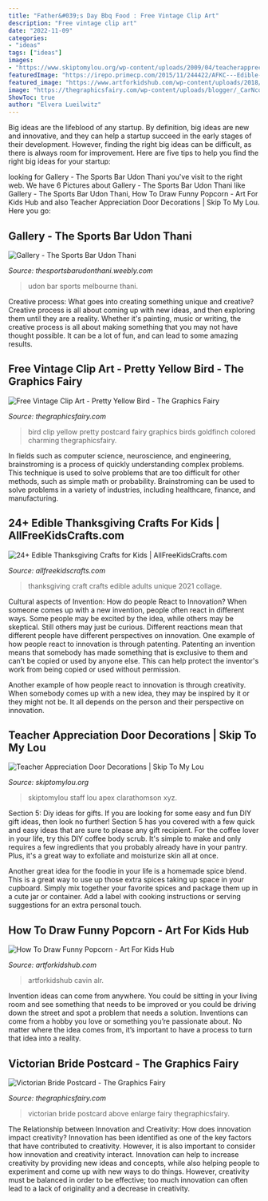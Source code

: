 ```yaml
---
title: "Father&#039;s Day Bbq Food : Free Vintage Clip Art"
description: "Free vintage clip art"
date: "2022-11-09"
categories:
- "ideas"
tags: ["ideas"]
images:
- "https://www.skiptomylou.org/wp-content/uploads/2009/04/teacherappreciationdoor6-1.jpg"
featuredImage: "https://irepo.primecp.com/2015/11/244422/AFKC---Edible-Thanksgiving-Crafts-for-Kids-collage_ExtraLarge800_ID-1283538.jpg?v=1283538"
featured_image: "https://www.artforkidshub.com/wp-content/uploads/2018/07/how-to-draw-popcorn-feature.jpg"
image: "https://thegraphicsfairy.com/wp-content/uploads/blogger/_CarNcodpCMA/R5_AnB8lDSI/AAAAAAAAA3I/SDnZvn-Vtqo/s1600/1bride001.jpg"
ShowToc: true
author: "Elvera Lueilwitz"
---
```



Big ideas are the lifeblood of any startup. By definition, big ideas are new and innovative, and they can help a startup succeed in the early stages of their development. However, finding the right big ideas can be difficult, as there is always room for improvement. Here are five tips to help you find the right big ideas for your startup: 

	

		
looking for Gallery - The Sports Bar Udon Thani you've visit to the right web. We have 6 Pictures about Gallery - The Sports Bar Udon Thani like Gallery - The Sports Bar Udon Thani, How To Draw Funny Popcorn - Art For Kids Hub and also Teacher Appreciation Door Decorations | Skip To My Lou. Here you go:
		
    
## Gallery - The Sports Bar Udon Thani

<img loading=lazy src="http://thesportsbarudonthani.weebly.com/uploads/8/0/8/1/8081281/3243423_orig.jpg" onerror="this.onerror=null;this.src='https://tse1.mm.bing.net/th?id=OIP.asTDOJnf2XhXnXhu5bsrhQHaFi&amp;pid=15.1';" alt="Gallery - The Sports Bar Udon Thani">

_Source: thesportsbarudonthani.weebly.com_

>udon bar sports melbourne thani. 

	

Creative process: What goes into creating something unique and creative?
Creative process is all about coming up with new ideas, and then exploring them until they are a reality. Whether it's painting, music or writing, the creative process is all about making something that you may not have thought possible. It can be a lot of fun, and can lead to some amazing results.

    
## Free Vintage Clip Art - Pretty Yellow Bird - The Graphics Fairy

<img loading=lazy src="https://thegraphicsfairy.com/wp-content/uploads/2013/05/birdyellow006.jpg" onerror="this.onerror=null;this.src='https://tse1.mm.bing.net/th?id=OIP.ewOl6d_OAkegrvAj2uKWGAAAAA&amp;pid=15.1';" alt="Free Vintage Clip Art - Pretty Yellow Bird - The Graphics Fairy">

_Source: thegraphicsfairy.com_

>bird clip yellow pretty postcard fairy graphics birds goldfinch colored charming thegraphicsfairy. 

	

In fields such as computer science, neuroscience, and engineering, brainstroming is a process of quickly understanding complex problems. This technique is used to solve problems that are too difficult for other methods, such as simple math or probability. Brainstroming can be used to solve problems in a variety of industries, including healthcare, finance, and manufacturing.

    
## 24+ Edible Thanksgiving Crafts For Kids | AllFreeKidsCrafts.com

<img loading=lazy src="https://irepo.primecp.com/2015/11/244422/AFKC---Edible-Thanksgiving-Crafts-for-Kids-collage_ExtraLarge800_ID-1283538.jpg?v=1283538" onerror="this.onerror=null;this.src='https://tse2.mm.bing.net/th?id=OIP.Gesz6so8zpZuMHh30KWSEAHaLG&amp;pid=15.1';" alt="24+ Edible Thanksgiving Crafts for Kids | AllFreeKidsCrafts.com">

_Source: allfreekidscrafts.com_

>thanksgiving craft crafts edible adults unique 2021 collage. 

	

Cultural aspects of Invention: How do people React to Innovation?
When someone comes up with a new invention, people often react in different ways. Some people may be excited by the idea, while others may be skeptical. Still others may just be curious. Different reactions mean that different people have different perspectives on innovation. 
One example of how people react to innovation is through patenting. Patenting an invention means that somebody has made something that is exclusive to them and can't be copied or used by anyone else. This can help protect the inventor's work from being copied or used without permission. 

Another example of how people react to innovation is through creativity. When somebody comes up with a new idea, they may be inspired by it or they might not be. It all depends on the person and their perspective on innovation.

    
## Teacher Appreciation Door Decorations | Skip To My Lou

<img loading=lazy src="https://www.skiptomylou.org/wp-content/uploads/2009/04/teacherappreciationdoor6-1.jpg" onerror="this.onerror=null;this.src='https://tse2.mm.bing.net/th?id=OIP.mWQPh92M7gF80-2OKlVBUwAAAA&amp;pid=15.1';" alt="Teacher Appreciation Door Decorations | Skip To My Lou">

_Source: skiptomylou.org_

>skiptomylou staff lou apex clarathomson xyz. 

	

Section 5: Diy ideas for gifts.
If you are looking for some easy and fun DIY gift ideas, then look no further! Section 5 has you covered with a few quick and easy ideas that are sure to please any gift recipient.
For the coffee lover in your life, try this DIY coffee body scrub. It's simple to make and only requires a few ingredients that you probably already have in your pantry. Plus, it's a great way to exfoliate and moisturize skin all at once.

Another great idea for the foodie in your life is a homemade spice blend. This is a great way to use up those extra spices taking up space in your cupboard. Simply mix together your favorite spices and package them up in a cute jar or container. Add a label with cooking instructions or serving suggestions for an extra personal touch.

    
## How To Draw Funny Popcorn - Art For Kids Hub

<img loading=lazy src="https://www.artforkidshub.com/wp-content/uploads/2018/07/how-to-draw-popcorn-feature.jpg" onerror="this.onerror=null;this.src='https://tse1.mm.bing.net/th?id=OIP.7oE64HW2013pZu7CsN7Z-AHaEJ&amp;pid=15.1';" alt="How To Draw Funny Popcorn - Art For Kids Hub">

_Source: artforkidshub.com_

>artforkidshub cavin alr. 

	

Invention ideas can come from anywhere. You could be sitting in your living room and see something that needs to be improved or you could be driving down the street and spot a problem that needs a solution. Inventions can come from a hobby you love or something you’re passionate about. No matter where the idea comes from, it’s important to have a process to turn that idea into a reality.

    
## Victorian Bride Postcard - The Graphics Fairy

<img loading=lazy src="https://thegraphicsfairy.com/wp-content/uploads/blogger/_CarNcodpCMA/R5_AnB8lDSI/AAAAAAAAA3I/SDnZvn-Vtqo/s1600/1bride001.jpg" onerror="this.onerror=null;this.src='https://tse1.mm.bing.net/th?id=OIP.9ulUTueCfzzTGVTfI1S9xgAAAA&amp;pid=15.1';" alt="Victorian Bride Postcard - The Graphics Fairy">

_Source: thegraphicsfairy.com_

>victorian bride postcard above enlarge fairy thegraphicsfairy. 

	

The Relationship between Innovation and Creativity: How does innovation impact creativity?
Innovation has been identified as one of the key factors that have contributed to creativity. However, it is also important to consider how innovation and creativity interact. Innovation can help to increase creativity by providing new ideas and concepts, while also helping people to experiment and come up with new ways to do things. However, creativity must be balanced in order to be effective; too much innovation can often lead to a lack of originality and a decrease in creativity.

